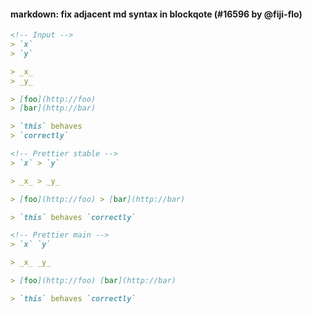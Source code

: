 #### markdown: fix adjacent md syntax in blockqote (#16596 by @fiji-flo)

<!-- prettier-ignore -->
```md
<!-- Input -->
> `x`
> `y`

> _x_
> _y_

> [foo](http://foo)
> [bar](http://bar)

> `this` behaves
> `correctly`

<!-- Prettier stable -->
> `x` > `y`

> _x_ > _y_

> [foo](http://foo) > [bar](http://bar)

> `this` behaves `correctly`

<!-- Prettier main -->
> `x` `y`

> _x_ _y_

> [foo](http://foo) [bar](http://bar)

> `this` behaves `correctly`
```
